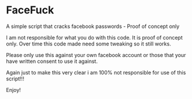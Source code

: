 # FaceFuck
A simple script that cracks facebook passwords - Proof of concept only

I am not responsible for what you do with this code. It is proof of concept only. Over time this code made need some tweaking so it still works.

Please only use this against your own facebook account or those that your have written consent to use it against.

Again just to make this very clear i am 100% not responsible for use of this script!!!

Enjoy!
